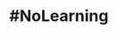 ---
output: false
type: conference
name: ACE!2014
location: Kraków 🇵🇱
title: "#NoLearning"
link: https://aceconf.com/speaker/173/marcin-floryan
---